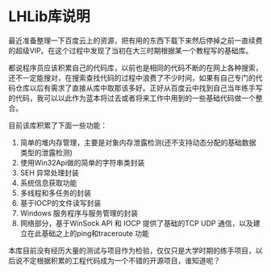 # LHLib库说明

最近准备整理一下百度云上的资源，把有用的东西下载下来然后停掉之前一直续费的超级VIP。在这个过程中发现了当初在大三时期根据某一个教程写的基础库。

都说程序员应该积累自己的代码库，以前也是相同的代码不断的在网上各种搜索，还不一定能搜对，在搜索查找代码的过程中浪费了不少时间，如果有自己专门的代码仓库以后有需求了直接从库中取那该多好。正好从百度云中找到自己当年练手写的代码，我可以以此作为蓝本将过去或者将来工作中用到的一些基础代码做一个整合。

目前该库积累了下面一些功能：

1. 简单的堆内存管理，主要是对象内存泄露检测(还不支持动态分配的基础数据类型的泄露检测)
2. 使用Win32Api做的简单的字符串类封装
3. SEH 异常处理封装
4. 系统信息获取功能
5. 多线程和多任务的封装
6. 基于IOCP的文件读写封装
7. Windows 服务程序与服务管理的封装
8. 网络部分，基于WinSock API 和 IOCP 提供了基础的TCP UDP 通信，以及建立在此基础之上的ping和traceroute 功能

本库目前没有经历大量的测试与项目作为检验，仅仅只是大学时期的练手项目，以后说不定根据积累的工程代码成为一个不错的开源项目，谁知道呢？
